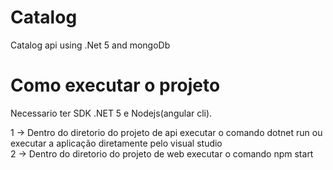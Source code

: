 # Catalog
Catalog api using .Net 5 and mongoDb

# Como executar o projeto
Necessario ter SDK .NET 5 e Nodejs(angular cli).

1 -> Dentro do diretorio do projeto de api executar o comando dotnet run ou executar a aplicação diretamente pelo visual studio
<br>
2 -> Dentro do diretorio do  projeto de web executar o comando npm start 
